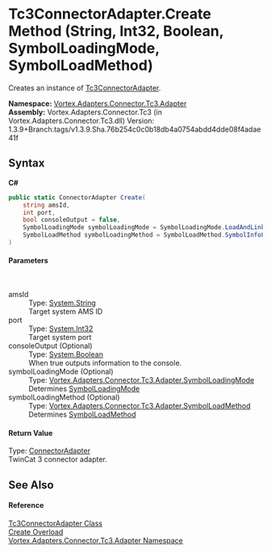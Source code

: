 # Tc3ConnectorAdapter.Create Method (String, Int32, Boolean, SymbolLoadingMode, SymbolLoadMethod)
 

Creates an instance of <a href="T_Vortex_Adapters_Connector_Tc3_Adapter_Tc3ConnectorAdapter.md">Tc3ConnectorAdapter</a>.

**Namespace:**&nbsp;<a href="N_Vortex_Adapters_Connector_Tc3_Adapter.md">Vortex.Adapters.Connector.Tc3.Adapter</a><br />**Assembly:**&nbsp;Vortex.Adapters.Connector.Tc3 (in Vortex.Adapters.Connector.Tc3.dll) Version: 1.3.9+Branch.tags/v1.3.9.Sha.76b254c0c0b18db4a0754abdd4dde08f4adae41f

## Syntax

**C#**<br />
``` C#
public static ConnectorAdapter Create(
	string amsId,
	int port,
	bool consoleOutput = false,
	SymbolLoadingMode symbolLoadingMode = SymbolLoadingMode.LoadAndLinkOnTheFly,
	SymbolLoadMethod symbolLoadingMethod = SymbolLoadMethod.SymbolInfoLoader
)
```


#### Parameters
&nbsp;<dl><dt>amsId</dt><dd>Type: <a href="https://docs.microsoft.com/dotnet/api/system.string" target="_blank">System.String</a><br />Target system AMS ID</dd><dt>port</dt><dd>Type: <a href="https://docs.microsoft.com/dotnet/api/system.int32" target="_blank">System.Int32</a><br />Target system port</dd><dt>consoleOutput (Optional)</dt><dd>Type: <a href="https://docs.microsoft.com/dotnet/api/system.boolean" target="_blank">System.Boolean</a><br />When true outputs information to the console.</dd><dt>symbolLoadingMode (Optional)</dt><dd>Type: <a href="T_Vortex_Adapters_Connector_Tc3_Adapter_SymbolLoadingMode.md">Vortex.Adapters.Connector.Tc3.Adapter.SymbolLoadingMode</a><br />Determines <a href="T_Vortex_Adapters_Connector_Tc3_Adapter_SymbolLoadingMode.md">SymbolLoadingMode</a></dd><dt>symbolLoadingMethod (Optional)</dt><dd>Type: <a href="T_Vortex_Adapters_Connector_Tc3_Adapter_SymbolLoadMethod.md">Vortex.Adapters.Connector.Tc3.Adapter.SymbolLoadMethod</a><br />Determines <a href="T_Vortex_Adapters_Connector_Tc3_Adapter_SymbolLoadMethod.md">SymbolLoadMethod</a></dd></dl>

#### Return Value
Type: <a href="T_Vortex_Connector_ConnectorAdapter.md">ConnectorAdapter</a><br />TwinCat 3 connector adapter.

## See Also


#### Reference
<a href="T_Vortex_Adapters_Connector_Tc3_Adapter_Tc3ConnectorAdapter.md">Tc3ConnectorAdapter Class</a><br /><a href="Overload_Vortex_Adapters_Connector_Tc3_Adapter_Tc3ConnectorAdapter_Create.md">Create Overload</a><br /><a href="N_Vortex_Adapters_Connector_Tc3_Adapter.md">Vortex.Adapters.Connector.Tc3.Adapter Namespace</a><br />